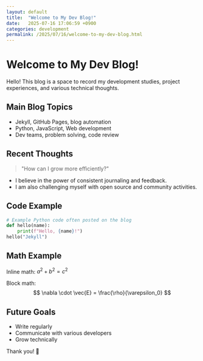 ```yaml
---
layout: default
title:  "Welcome to My Dev Blog!"
date:   2025-07-16 17:06:59 +0900
categories: development
permalink: /2025/07/16/welcome-to-my-dev-blog.html
---
```


# Welcome to My Dev Blog!

Hello! This blog is a space to record my development studies, project experiences, and various technical thoughts.

## Main Blog Topics
- Jekyll, GitHub Pages, blog automation
- Python, JavaScript, Web development
- Dev teams, problem solving, code review

## Recent Thoughts

> "How can I grow more efficiently?"

- I believe in the power of consistent journaling and feedback.
- I am also challenging myself with open source and community activities.

## Code Example

```python
# Example Python code often posted on the blog
def hello(name):
    print(f"Hello, {name}!")
hello("Jekyll")
```

## Math Example

Inline math: $a^2 + b^2 = c^2$

Block math:
$$
\nabla \cdot \vec{E} = \frac{\rho}{\varepsilon_0}
$$

## Future Goals
- Write regularly
- Communicate with various developers
- Grow technically

Thank you! 🚀
